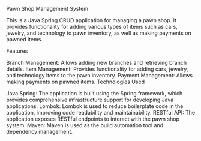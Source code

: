 Pawn Shop Management System

This is a Java Spring CRUD application for managing a pawn shop. It provides functionality for adding various types of items such as cars, jewelry, and technology to pawn inventory, as well as making payments on pawned items.

Features

Branch Management: Allows adding new branches and retrieving branch details.
Item Management: Provides functionality for adding cars, jewelry, and technology items to the pawn inventory.
Payment Management: Allows making payments on pawned items.
Technologies Used

Java Spring: The application is built using the Spring framework, which provides comprehensive infrastructure support for developing Java applications.
Lombok: Lombok is used to reduce boilerplate code in the application, improving code readability and maintainability.
RESTful API: The application exposes RESTful endpoints to interact with the pawn shop system.
Maven: Maven is used as the build automation tool and dependency management.
